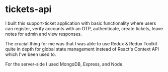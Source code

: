 # tickets-api

I built this support-ticket application with basic functionality where users can register, verify accounts with an OTP, authenticate, create tickets, leave notes for admin and view responses.



The crucial thing for me was that I was able to use Redux & Redux Toolkit quite in depth for global state management instead of React's Context API which I've been used to.



For the server-side I used MongoDB, Express, and Node. 
